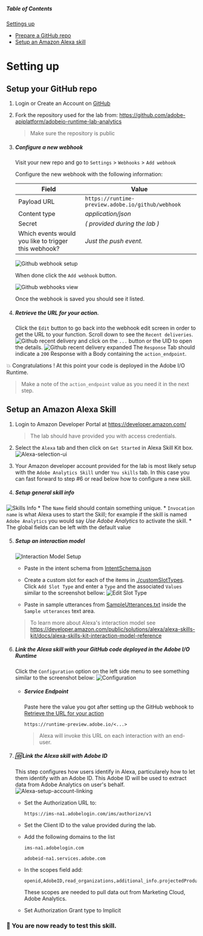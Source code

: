 ##### Table of Contents
[Settings up](#setting-up)
* [Prepare a GitHub repo](#prepare-a-github-repo)
* [Setup an Amazon Alexa skill](#Setup-an-Amazon-Alexa-Skill)


# Setting up

## Setup your GitHub repo

1. Login or Create an Account on [GitHub](https://github.com)
2. Fork the repository used for the lab from:
    https://github.com/adobe-apiplatform/adobeio-runtime-lab-analytics
    > Make sure the repository is public
3. ##### Configure a new webhook
   Visit your new repo and go to `Settings` > `Webhooks` > `Add webhook`

   Configure the new webhook with the following information:

   Field | Value
   ------------ | -------------
   Payload URL | `https://runtime-preview.adobe.io/github/webhook`
   Content type | _application/json_
   Secret | _( provided during the lab )_
   Which events would you like to trigger this webhook? | _Just the push event._

   ![Github webhook setup](./readmeAssets/github-webhook-setup.png)

   When done click the `Add webhook` button.

   ![Github webhooks view](./readmeAssets/github-webhooks-view.png)

   Once the webhook is saved you should see it listed.


4. ##### Retrieve the URL for your action.
    Click the `Edit` button to go back into the webhook edit screen in order to get the URL to your function.
  Scroll down to see the `Recent deliveries`.
  ![Github recent delivery](./readmeAssets/github-recent-delivery.png) and click on the `...` button or the UID to open the details.
  ![Github recent delivery expanded](./readmeAssets/github-recent-delivery-open.png)
  The `Response` Tab should indicate a `200` Response with a Body containing the  `action_endpoint`.

:boom: Congratulations ! At this point your code is deployed in the Adobe I/O Runtime.

> Make a note of the `action_endpoint` value as you need it in the next step.

## Setup an Amazon Alexa Skill 

1. Login to Amazon Developer Portal at https://developer.amazon.com/

   > The lab should have provided you with access credentials.

2. Select the `Alexa` tab and then click on `Get Started` in Alexa Skill Kit box.
    ![Alexa-selection-ui](./readmeAssets/amazon-alexa-selection.png/)

3. Your Amazon developer account provided for the lab is most likely setup with the `Adobe Analytics Skill` under `You skills` tab.  In this case you can fast forward to step #6 or read below how to configure a new skill.

4. ##### Setup general skill info
  ![Skills Info](./readmeAssets/skills_info.png?raw=true )
    * The `Name` field should contain something unique.
    * `Invocation name` is what Alexa uses to start the Skill; for example if the skill is named `Adobe Analytics` you would say _Use Adobe Analytics_ to activate the skill.
    * The global fields can be left with the default value

5. ##### Setup an interaction model
    ![Interaction Model Setup](./readmeAssets/interaction_model.png?raw=true )

    * Paste in the intent schema from [IntentSchema.json](./IntentSchema.json)

    * Create a custom slot for each of the items in [./customSlotTypes](./customSlotTypes). Click `Add Slot Type` and enter a `Type` and the associated `Values` similar to the screenshot bellow:
    ![Edit Slot Type](./readmeAssets/amazon-alexa-custom-slot-type-edit.png)

    * Paste in sample utterances from [SampleUtterances.txt](./SampleUtterances.txt) inside the `Sample utterances` text area.

    > To learn more about Alexa's interaction model see https://developer.amazon.com/public/solutions/alexa/alexa-skills-kit/docs/alexa-skills-kit-interaction-model-reference

6. ##### Link the Alexa skill with your GitHub code deployed in the Adobe I/O Runtime
   Click the `Configuration` option on the left side menu to see something similar to the screenshot below:
    ![Configuration](./readmeAssets/amazon-alexa-setup-endpoint.png )

    * ##### Service Endpoint

      Paste here the value you got after setting up the GitHub webhook to [ Retrieve the URL for your action](#Retrieve-the-URL-for-your-action)
      ```
      https://runtime-preview.adobe.io/<...>
      ```

      > Alexa will invoke this URL on each interaction with an end-user.

7. ##### :id:  Link the Alexa skill with Adobe ID
    This step configures how users identify in Alexa, particularely how to let them identify with an Adobe ID. This Adobe ID will be used to extract data from Adobe Analytics on user's behalf.
    ![Alexa-setup-account-linking](./readmeAssets/amazon-alexa-link-account.png)

    * Set the Authorization URL to:
      ```
      https://ims-na1.adobelogin.com/ims/authorize/v1
      ```

    * Set the Client ID to the value provided during the lab.

    * Add the following domains to the list
      ```
      ims-na1.adobelogin.com

      adobeid-na1.services.adobe.com
      ```

    * In the scopes field add:
      ```
      openid,AdobeID,read_organizations,additional_info.projectedProductContext,additional_info.job_function,session
      ```
      These scopes are needed to pull data out from Marketing Cloud, Adobe Analytics.

    * Set Authorization Grant type to Implicit
     
### :clap: You are now ready to test this skill.
